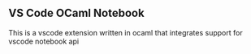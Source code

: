 ## VS Code OCaml Notebook
This is a vscode extension written in ocaml that integrates support for vscode notebook api 
